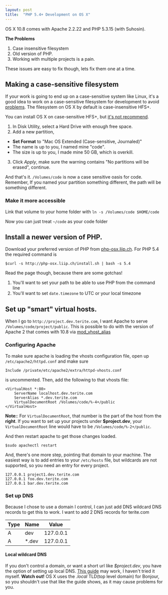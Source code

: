 ```yaml
---
layout: post
title:  "PHP 5.4+ Development on OS X"
---
```


OS X 10.8 comes with Apache 2.2.22 and PHP 5.3.15 (with Suhosin).

**The Problems**

1. Case insensitive filesystem
2. Old version of PHP.
3. Working with multiple projects is a pain.

These issues are easy to fix though, lets fix them one at a time.

## Making a case-sensitive filesystem

If your work is going to end up on a case-sensitive system like Linux, it's a
good idea to work on a case-sensitive filesystem for development to avoid [problems][1].
The filesystem on OS X by default is case-insensitive HFS+.

You can install OS X on case-sensitive HFS+, but [it's not recommend][2].

1. In Disk Utility, select a Hard Drive with enough free space.
2. Add a new partition,
  * **Set Format** to "Mac OS Extended (Case-sensitive, Journaled)"
  * The name is up to you, I named mine "code".
  * The size is up to you, I made mine 50 GB, which is overkill.
3. Click *Apply*, make sure the warning contains "No partitions will be erased", continue.

And that's it. `/Volumes/code` is now a case sensitive oasis for code. Remember,
If you named your partition something different, the path will be something
different.

### Make it more accessible
Link that volume to your home folder with `ln -s /Volumes/code $HOME/code`

Now you can just treat `~/code` as your code folder

## Install a newer version of PHP.

Download your preferred version of PHP from [php-osx.liip.ch][1]. For PHP 5.4 the
required command is

    $curl -s http://php-osx.liip.ch/install.sh | bash -s 5.4

Read the page though, because there are some gotchas!
1. You'll want to set your path to be able to use PHP from the command line
2. You'll want to set `date.timezone` to UTC or your local timezone

## Set up "smart" virtual hosts.

When I go to `http://project.dev.terite.com`, I want Apache to serve
`/Volumes/code/project/public`. This is possible to do with the version of
Apache 2 that comes with 10.8 via [mod_vhost_alias][4]

### Configuring Apache
To make sure apache is loading the vhosts configuration file, open up
`/etc/apache2/httpd.conf` and make sure

    Include /private/etc/apache2/extra/httpd-vhosts.conf

is uncommented. Then, add the following to that vhosts file:

    <VirtualHost *:80>
        ServerName localhost.dev.terite.com
        ServerAlias *.dev.terite.com
        VirtualDocumentRoot /Volumes/code/%-4+/public
    </VirtualHost>

**Note:**: For `VirtualDocumentRoot`, that number is the part of the host from
the **right**. If you want to set up your projects under **$project.dev**, your
`VirtualDocumentRoot` line would have to be `/Volumes/code/%-2+/public`.

And then restart apache to get those changes loaded.

    $sudo apachectl restart

And, there's one more step, pointing that domain to your machine. The easiest
way is to add entries to your `/etc/hosts` file, but wildcards are not
supported, so you need an entry for every project.

    127.0.0.1 project1.dev.terite.com
    127.0.0.1 foo.dev.terite.com
    127.0.0.1 bar.dev.terite.com

### Set up DNS
Because I chose to use a domain I control, I can just add DNS wildcard DNS
records to get this to work. I want to add 2 DNS records for terite.com

| Type | Name | Value |
|------|------|-------|
|A|dev|127.0.0.1|
|A|\*.dev|127.0.0.1|

#### Local wildcard DNS
If you don't control a domain, or want a short url like *$project.dev*, you
have the option of setting up local DNS. [This guide][5] may work, I haven't
tried it myself. **Watch out!** OS X uses the *.local* TLD(top level domain)
for Bonjour, so you shouldn't use that like the guide shows, as it may cause
problems for you.

[1]: http://chapter31.com/2010/10/04/case-sensitive-development-on-mac-os-x/
[2]: https://support.apple.com/kb/TA21400?viewlocale=en_US
[3]: http://php-osx.liip.ch/
[4]: http://httpd.apache.org/docs/2.2/mod/mod_vhost_alias.html
[5]: http://mikeferrier.com/2011/04/04/setting-up-wildcard-dns-on-localhost-domains-on-osx/

